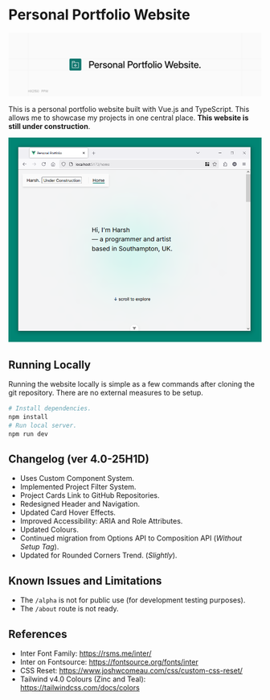 # Personal Portfolio Website

![Banner (Decorative)](./docs/ppw_banner_raster.PNG)

This is a personal portfolio website built with Vue.js and TypeScript. This allows me to
showcase my projects in one central place. **This website is still under construction**.

![Screenshot of Website](./docs/ppw-screenshot.PNG)

## Running Locally

Running the website locally is simple as a few commands after cloning the git repository.
There are no external measures to be setup.

```sh
# Install dependencies.
npm install
# Run local server.
npm run dev
```

## Changelog (ver 4.0-25H1D)

* Uses Custom Component System.
* Implemented Project Filter System.
* Project Cards Link to GitHub Repositories.
* Redesigned Header and Navigation.
* Updated Card Hover Effects.
* Improved Accessibility: ARIA and Role Attributes.
* Updated Colours.
* Continued migration from Options API to Composition API (_Without Setup Tag_).
* Updated for Rounded Corners Trend. (_Slightly_).

## Known Issues and Limitations

* The `/alpha` is not for public use (for development testing purposes).
* The `/about` route is not ready.

## References

* Inter Font Family: <https://rsms.me/inter/>
* Inter on Fontsource: <https://fontsource.org/fonts/inter>
* CSS Reset: <https://www.joshwcomeau.com/css/custom-css-reset/>
* Tailwind v4.0 Colours (Zinc and Teal): <https://tailwindcss.com/docs/colors>
